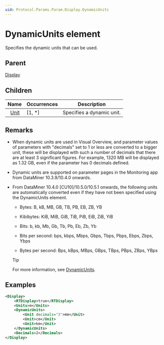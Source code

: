 ```yaml
---
uid: Protocol.Params.Param.Display.DynamicUnits
---
```


# DynamicUnits element

<!-- RN 18321, RN 26318, RN26330 -->

Specifies the dynamic units that can be used.

## Parent

[Display](xref:Protocol.Params.Param.Display)

## Children

|Name|Occurrences|Description|
|--- |--- |--- |
|&nbsp;&nbsp;[Unit](xref:Protocol.Params.Param.Display.DynamicUnits.Unit)|[1, *]|Specifies a dynamic unit.|

## Remarks

- When dynamic units are used in Visual Overview, and parameter values of parameters with "decimals" set to 1 or less are converted to a bigger unit, these will be displayed with such a number of decimals that there are at least 3 significant figures. For example, 1320 MB will be displayed as 1.32 GB, even if the parameter has 0 decimals defined.<!-- RN 27544 -->

- Dynamic units are supported on parameter pages in the Monitoring app from DataMiner 10.3.9/10.4.0 onwards.<!-- RN 36869 -->

- From DataMiner 10.4.0 [CU10]/10.5.0/10.5.1 onwards<!--RN 41436-->, the following units are automatically converted even if they have not been specified using the DynamicUnits element.

  - Bytes: B, kB, MB, GB, TB, PB, EB, ZB, YB

  - Kibibytes: KiB, MiB, GiB, TiB, PiB, EiB, ZiB, YiB

  - Bits: b, kb, Mb, Gb, Tb, Pb, Eb, Zb, Yb

  - Bits per second: bps, kbps, Mbps, Gbps, Tbps, Pbps, Ebps, Zbps, Ybps

  - Bytes per second: Bps, kBps, MBps, GBps, TBps, PBps, ZBps, YBps

  > [!TIP]
  > For more information, see [DynamicUnits](xref:Overview_of_Soft_Launch_Options#dynamicunits).

## Examples

```xml
<Display>
    <RTDisplay>true</RTDisplay>
    <Units>m</Units>
    <DynamicUnits>
        <Unit decimals="3">mm</Unit>
        <Unit>cm</Unit>
        <Unit>km</Unit>
    </DynamicUnits>
    <Decimals>2</Decimals>
</Display>
```
